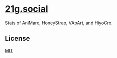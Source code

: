# [21g.social](https://21g.social/)

Stats of AniMare, HoneyStrap, VApArt, and HiyoCro.

## License

[MIT](LICENSE)
